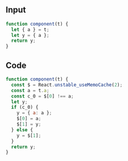
## Input

```javascript
function component(t) {
  let { a } = t;
  let y = { a };
  return y;
}

```

## Code

```javascript
function component(t) {
  const $ = React.unstable_useMemoCache(2);
  const a = t.a;
  const c_0 = $[0] !== a;
  let y;
  if (c_0) {
    y = { a: a };
    $[0] = a;
    $[1] = y;
  } else {
    y = $[1];
  }
  return y;
}

```
      